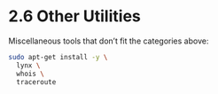# 2.6 Other Utilities

Miscellaneous tools that don’t fit the categories above:

```bash
sudo apt-get install -y \
  lynx \
  whois \
  traceroute
